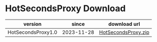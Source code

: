 # HotSecondsProxy Download


| version | since |  download url |
| ------ | ------ |  ------|
|HotSecondsProxy1.0 | 2023-11-28 | [HotSecondsProxy.zip](https://github.com/Liubsyy/HotSecondsIDEA/releases/download/proxy/HotSecondsProxy.zip)
